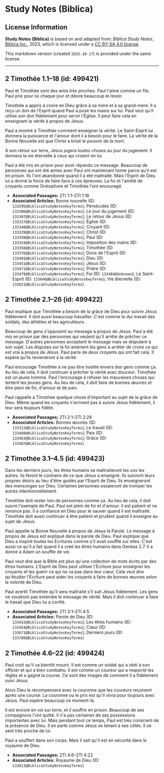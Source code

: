 # Study Notes (Biblica)

## License Information

**Study Notes (Biblica)** is based on and adapted from: _Biblica Study Notes_, [Biblica Inc.](https://www.biblica.com/), 2023, which is licensed under a [CC BY-SA 4.0 license](https://creativecommons.org/licenses/by-sa/4.0/legalcode.en).

This markdown version (created `2025-10-17`) is provided under the same license.



--------------------------------

## 2 Timothée 1.1–18 (id: 499421)

Paul et Timothée sont des amis très proches. Paul l'aime comme un fils. Paul prie pour lui chaque jour et désire beaucoup le revoir. 

Timothée a appris à croire en Dieu grâce à sa mère et à sa grand\-mère. Il a reçu un don de l'Esprit quand Paul a posé les mains sur lui. Paul veut qu'il utilise son don fidèlement pour servir l'Église. Il peut faire cela en enseignant la vérité à propos de Jésus.

Paul a montré à Timothée comment enseigner la vérité. Le Saint\-Esprit lui donnera la puissance et l'amour dont il a besoin pour le faire. La vérité de la Bonne Nouvelle est que Christ a brisé le pouvoir de la mort.

À son retour sur terre, Jésus jugera toutes choses au jour du jugement. Il donnera la vie éternelle à ceux qui croient en lui.

Paul a été mis en prison pour avoir répandu ce message. Beaucoup de personnes qui ont été amies avec Paul ont maintenant honte parce qu'il est en prison. Ils l'ont abandonné quand il a été maltraité. Mais l'Esprit de Dieu lui a donné la force de faire face à ces épreuves. La foi et l'amitié de croyants comme Onésiphore et Timothée l'ont encouragé.

* **Associated Passages:** 2TI 1:1–2TI 1:18
* **Associated Articles:** Bonne nouvelle (ID: `133295@BiblicaStudyNotesKeyTerms`); Persécutés (ID: `133306@BiblicaStudyNotesKeyTerms`); Le jour du jugement (ID: `133307@BiblicaStudyNotesKeyTerms`); Le retour de Jésus (ID: `133317@BiblicaStudyNotesKeyTerms`); Église (ID: `133348@BiblicaStudyNotesKeyTerms`); Croyant (ID: `133329@BiblicaStudyNotesKeyTerms`); Christ (ID: `133350@BiblicaStudyNotesKeyTerms`); Paul (ID: `133354@BiblicaStudyNotesKeyTerms`); Imposition des mains (ID: `133358@BiblicaStudyNotesKeyTerms`); Timothée (ID: `133376@BiblicaStudyNotesKeyTerms`); Dons de l'Esprit (ID: `133401@BiblicaStudyNotesKeyTerms`); Dieu (ID: `133451@BiblicaStudyNotesKeyTerms`); Jésus (ID: `133471@BiblicaStudyNotesKeyTerms`); Prière (ID: `133479@BiblicaStudyNotesKeyTerms`); Foi (ID: `133484@Unknown`); Le Saint-Esprit (ID: `133640@BiblicaStudyNotesKeyTerms`); Vie éternelle (ID: `133821@BiblicaStudyNotesKeyTerms`)

## 2 Timothée 2.1–26 (id: 499422)

Paul explique que Timothée a besoin de la grâce de Dieu pour suivre Jésus fidèlement. Il doit aussi beaucoup travailler. C'est comme le dur travail des soldats, des athlètes et les agriculteurs.

Beaucoup de gens s'opposent au message à propos de Jésus. Paul a été mis en prison par des personnes qui veulent qu'il arrête de prêcher ce message. D'autres personnes acceptent le message mais se disputent à son sujet. Les disputes sur la foi amènent les gens à arrêter de croire ce qui est vrai à propos de Jésus. Paul parle de deux croyants qui ont fait cela. Il espère qu'ils reviendront à la vérité.

Paul encourage Timothée à ne pas être hostile envers des gens comme ça. Au lieu de cela, il doit continuer à prêcher la vérité avec douceur. Timothée est un jeune homme. Paul l'encourage à refuser les mauvaises choses qui tentent les jeunes gens. Au lieu de cela, il doit faire de bonnes œuvres et être plein de foi, d'amour et de paix.

Paul rappelle à Timothée quelque chose d'important au sujet de la grâce de Dieu. Même quand les croyants n'arrivent pas à suivre Jésus fidèlement, il leur sera toujours fidèle.

* **Associated Passages:** 2TI 2:1–2TI 2:26
* **Associated Articles:** Bonnes œuvres (ID: `133312@BiblicaStudyNotesKeyTerms`); Le travail (ID: `133460@BiblicaStudyNotesKeyTerms`); Paix (ID: `133463@BiblicaStudyNotesKeyTerms`); Grâce (ID: `133487@BiblicaStudyNotesKeyTerms`)

## 2 Timothée 3.1–4.5 (id: 499423)

Dans les derniers jours, les êtres humains se maltraiteront les uns les autres. Ils feront le contraire de ce que Jésus a enseigné. Ils suivront leurs propres désirs au lieu d'être guidés par l'Esprit de Dieu. Ils enseigneront des mensonges sur Dieu. Certaines personnes essaieront de tromper les autres intentionnellement.

Timothée doit rester loin de personnes comme ça. Au lieu de cela, il doit suivre l'exemple de Paul. Paul est plein de foi et d'amour. Il est patient et ne renonce pas. Il a confiance en Dieu pour le sauver quand il est maltraité. Timothée doit aussi continuer à être patient et prudent quand il enseigne au sujet de Jésus.

Paul appelle la Bonne Nouvelle à propos de Jésus la Parole. Le message à propos de Jésus est expliqué dans la parole de Dieu. Paul explique que Dieu a inspiré toutes les Écritures comme s'il avait soufflé sur elles. C'est aussi ce qu'il a fait quand il a créé les êtres humains dans Genèse 2\.7\. Il a donné à Adam un souffle de vie.

Paul veut dire que la Bible est plus qu'une collection de mots écrits par des êtres humains. L'Esprit de Dieu peut utiliser l'Écriture pour enseigner les croyants et les guérir ce qui ne va pas dans leur cœur. Cela veut dire qu'étudier l'Écriture peut aider les croyants à faire de bonnes œuvres selon la volonté de Dieu.

Paul avertit Timothée qu'il sera maltraité s'il suit Jésus fidèlement. Les gens ne voudront pas entendre le message de vérité. Mais il doit continuer à faire le travail que Dieu lui a confié.

* **Associated Passages:** 2TI 3:1–2TI 4:5
* **Associated Articles:** Parole de Dieu (ID: `133452@BiblicaStudyNotesKeyTerms`); Les êtres humains (ID: `133454@BiblicaStudyNotesKeyTerms`); Cœur (ID: `133671@BiblicaStudyNotesKeyTerms`); Derniers jours (ID: `133788@BiblicaStudyNotesKeyTerms`)

## 2 Timothée 4.6–22 (id: 499424)

Paul croit qu'il va bientôt mourir. Il est comme un soldat qui a obéi à son officier et qui a bien combattu. Il est comme un coureur qui a respecté les règles et a gagné la course. Ce sont des images de comment il a fidèlement suivi Jésus.

Alors Dieu le récompensera avec la couronne que les coureurs reçoivent après une course. La couronne ou le prix est qu'il vivra pour toujours avec Jésus. Paul espère beaucoup ce moment\-là.

Il est encore en vie sur terre, et il souffre en prison. Beaucoup de ses compagnons l'ont quitté. Il n'a pas certaines de ses possessions importantes avec lui. Mais pendant tout ce temps, Paul est très conscient de la présence de Dieu. Il en parle comme Jésus se tenant à ses côtés. Il se sent très proche de lui.

Paul a souffert dans son corps. Mais il sait qu'il est en sécurité dans le royaume de Dieu.

* **Associated Passages:** 2TI 4:6–2TI 4:22
* **Associated Articles:** Royaume de Dieu (ID: `133813@BiblicaStudyNotesKeyTerms`)

